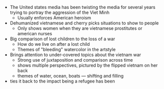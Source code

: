 - The United states media has been twisting the media for several years trying to portray the aggression of the Viet Minh
	- Usually enforces American heroism
- Dehumanized vietnamese and cherry picks situations to show to people
	- Only shows women when they are vietnamese prostitutes or american nurses
- Big comparison of lost children to the loss of a war
	- How do we live on after a lost child
	- Themes of "bleeding" watercolor in the artstyle
- Brings attention to under-covered topics about the vietnam war
	- Strong use of juxtaposition and comparison across time
	- shows multiple perspectives, pictured by the flipped vietnam on her back
	- themes of water, ocean, boats — shifting and filling
- ties it back to the impact being a refugee has been
